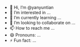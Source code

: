 - 👋 Hi, I’m @yanyuntian
- 👀 I’m interested in ...
- 🌱 I’m currently learning ...
- 💞️ I’m looking to collaborate on ...
- 📫 How to reach me ...
- 😄 Pronouns: ...
- ⚡ Fun fact: ...

<!---
yanyuntian/yanyuntian is a ✨ special ✨ repository because its `README.md` (this file) appears on your GitHub profile.
You can click the Preview link to take a look at your changes.
--->
